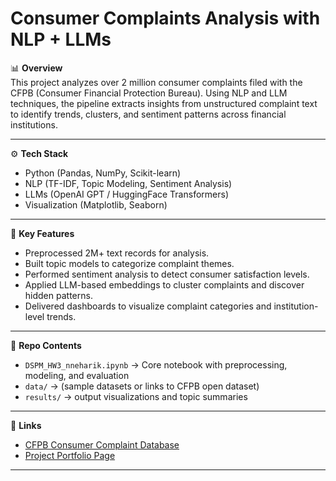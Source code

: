 # Consumer Complaints Analysis with NLP + LLMs

📊 **Overview**  
This project analyzes over 2 million consumer complaints filed with the CFPB (Consumer Financial Protection Bureau). Using NLP and LLM techniques, the pipeline extracts insights from unstructured complaint text to identify trends, clusters, and sentiment patterns across financial institutions.

---

⚙️ **Tech Stack**
- Python (Pandas, NumPy, Scikit-learn)
- NLP (TF-IDF, Topic Modeling, Sentiment Analysis)
- LLMs (OpenAI GPT / HuggingFace Transformers)
- Visualization (Matplotlib, Seaborn)

---

🚀 **Key Features**
- Preprocessed 2M+ text records for analysis.  
- Built topic models to categorize complaint themes.  
- Performed sentiment analysis to detect consumer satisfaction levels.  
- Applied LLM-based embeddings to cluster complaints and discover hidden patterns.  
- Delivered dashboards to visualize complaint categories and institution-level trends.  

---

📂 **Repo Contents**
- `DSPM_HW3_nneharik.ipynb` → Core notebook with preprocessing, modeling, and evaluation  
- `data/` → (sample datasets or links to CFPB open dataset)  
- `results/` → output visualizations and topic summaries  

---

🔗 **Links**
- [CFPB Consumer Complaint Database](https://www.consumerfinance.gov/data-research/consumer-complaints/)  
- [Project Portfolio Page](https://neharikasrivastav.com/#projects)  

---
